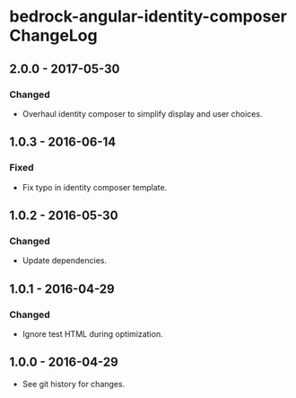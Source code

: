 # bedrock-angular-identity-composer ChangeLog

## 2.0.0 - 2017-05-30

### Changed
- Overhaul identity composer to simplify display and user choices.

## 1.0.3 - 2016-06-14

### Fixed
- Fix typo in identity composer template.

## 1.0.2 - 2016-05-30

### Changed
- Update dependencies.

## 1.0.1 - 2016-04-29

### Changed
- Ignore test HTML during optimization.

## 1.0.0 - 2016-04-29

- See git history for changes.
